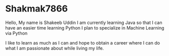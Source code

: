 # Shakmak7866
Hello, My name is Shakeeb Uddin
I am currently learning Java so that I can have an easier time learning Python
I plan to specialize in Machine Learning via Python

I like to learn as much as I can and hope to obtain a career where I can do what I am passionate about while living my life.